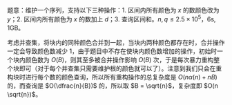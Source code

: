 题意：维护一个序列，支持以下三种操作：1. 区间内所有颜色为 $x$ 的数颜色改为 $y$；2. 区间内所有颜色为 $x$ 的数加上 $d$；3. 查询区间和。$n, q \le 2.5 \times 10^5$，$\text{6s, 1GB}$。



考虑并查集，将块内的同种颜色合并到一起，当块内两种颜色都存在时，合并操作一定会导致颜色数减少 $1$，由于题目中不存在使块内颜色数增加的操作，初始时一个块内颜色数为 $O(B)$，则其至多被合并操作影响 $O(B)$ 次，于是每次暴力重构整个块即可（对于每个并查集只需要维护根的颜色就可以了）。注意到我们只会在重构块时进行每个数的颜色查询，所以所有重构操作的总复杂度是 $O(n \alpha(n) + nB)$ 的，而查询是 $O(\dfrac{n}{B})$ 的，所以取 $B = \sqrt{n}$，复杂度即 $O(n \sqrt{n})$。